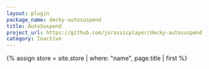 ```yaml
---
layout: plugin
package_name: decky-autosuspend
title: AutoSuspend
project_url: https://github.com/jurassicplayer/decky-autosuspend
category: Inactive
---
```

{% assign store = site.store | where: "name", page.title | first %}

